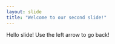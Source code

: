 ```yaml
---
layout: slide
title: "Welcome to our second slide!"
---
```

Hello slide!
Use the left arrow to go back!
